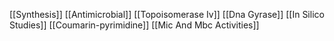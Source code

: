 [[Synthesis]]
[[Antimicrobial]]
[[Topoisomerase Iv]]
[[Dna Gyrase]]
[[In Silico Studies]]
[[Coumarin-pyrimidine]]
[[Mic And Mbc Activities]]
